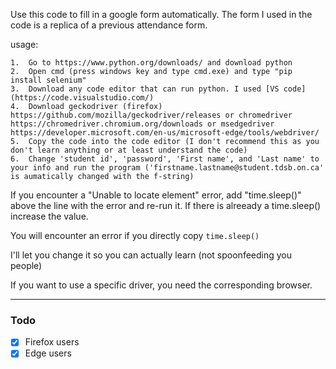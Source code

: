 Use this code to fill in a google form automatically.
The form I used in the code is a replica of a previous attendance form.

usage:
    
    1.  Go to https://www.python.org/downloads/ and download python 
    2.  Open cmd (press windows key and type cmd.exe) and type "pip install selenium" 
    3.  Download any code editor that can run python. I used [VS code](https://code.visualstudio.com/) 
    4.  Download geckodriver (firefox) https://github.com/mozilla/geckodriver/releases or chromedriver https://chromedriver.chromium.org/downloads or msedgedriver https://developer.microsoft.com/en-us/microsoft-edge/tools/webdriver/
    5.  Copy the code into the code editor (I don't recommend this as you don't learn anything or at least understand the code) 
    6.  Change 'student id', 'password', 'First name', and 'Last name' to your info and run the program ('firstname.lastname@student.tdsb.on.ca' is aumatically changed with the f-string)
   
If you encounter a "Unable to locate element" error, add "time.sleep()" above the line with the error and re-run it.
If there is alreeady a time.sleep() increase the value.

You will encounter an error if you directly copy ```time.sleep()```


I'll let you change it so you can actually learn (not spoonfeeding you people)

If you want to use a specific driver, you need the corresponding browser.




------------------------------------------



### Todo

- [x] Firefox users
- [x] Edge users
